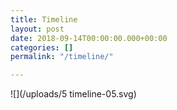```yaml
---
title: Timeline
layout: post
date: 2018-09-14T00:00:00.000+00:00
categories: []
permalink: "/timeline/"

---
```

![](/uploads/5 timeline-05.svg)